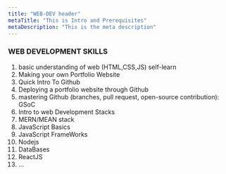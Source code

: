 ```yaml
---
title: "WEB-DEV header"
metaTitle: "This is Intro and Prerequisites"
metaDescription: "This is the meta description"
---
```


### WEB DEVELOPMENT SKILLS

1.  basic understanding of web (HTML,CSS,JS) self-learn
2.  Making your own Portfolio Website
3.  Quick Intro To Github
4.  Deploying a portfolio website through Github
5.  mastering Github (branches, pull request, open-source contribution): GSoC 
6.  Intro to web Development Stacks
7.  MERN/MEAN stack
8.  JavaScript Basics
9.  JavaScript FrameWorks
10.  Nodejs
11.  DataBases 
12.  ReactJS
13.  …